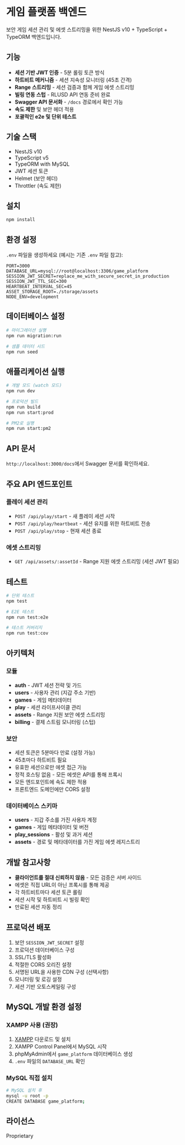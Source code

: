 # 게임 플랫폼 백엔드

보안 게임 세션 관리 및 에셋 스트리밍을 위한 NestJS v10 + TypeScript + TypeORM 백엔드입니다.

## 기능

- **세션 기반 JWT 인증** - 5분 롤링 토큰 방식
- **하트비트 메커니즘** - 세션 지속성 모니터링 (45초 간격)
- **Range 스트리밍** - 세션 검증과 함께 게임 에셋 스트리밍
- **빌링 연동 스텁** - RLUSD API 연동 준비 완료
- **Swagger API 문서화** - `/docs` 경로에서 확인 가능
- **속도 제한** 및 보안 헤더 적용
- **포괄적인 e2e 및 단위 테스트**

## 기술 스택

- NestJS v10
- TypeScript v5
- TypeORM with MySQL
- JWT 세션 토큰
- Helmet (보안 헤더)
- Throttler (속도 제한)

## 설치

```bash
npm install
```

## 환경 설정

`.env` 파일을 생성하세요 (예시는 기존 `.env` 파일 참고):

```env
PORT=3000
DATABASE_URL=mysql://root@localhost:3306/game_platform
SESSION_JWT_SECRET=replace_me_with_secure_secret_in_production
SESSION_JWT_TTL_SEC=300
HEARTBEAT_INTERVAL_SEC=45
ASSET_STORAGE_ROOT=./storage/assets
NODE_ENV=development
```

## 데이터베이스 설정

```bash
# 마이그레이션 실행
npm run migration:run

# 샘플 데이터 시드
npm run seed
```

## 애플리케이션 실행

```bash
# 개발 모드 (watch 모드)
npm run dev

# 프로덕션 빌드
npm run build
npm run start:prod

# PM2로 실행
npm run start:pm2
```

## API 문서

`http://localhost:3000/docs`에서 Swagger 문서를 확인하세요.

## 주요 API 엔드포인트

### 플레이 세션 관리

- `POST /api/play/start` - 새 플레이 세션 시작
- `POST /api/play/heartbeat` - 세션 유지를 위한 하트비트 전송
- `POST /api/play/stop` - 현재 세션 종료

### 에셋 스트리밍

- `GET /api/assets/:assetId` - Range 지원 에셋 스트리밍 (세션 JWT 필요)

## 테스트

```bash
# 단위 테스트
npm test

# E2E 테스트
npm run test:e2e

# 테스트 커버리지
npm run test:cov
```

## 아키텍처

### 모듈

- **auth** - JWT 세션 전략 및 가드
- **users** - 사용자 관리 (지갑 주소 기반)
- **games** - 게임 메타데이터
- **play** - 세션 라이프사이클 관리
- **assets** - Range 지원 보안 에셋 스트리밍
- **billing** - 결제 스트림 모니터링 (스텁)

### 보안

- 세션 토큰은 5분마다 만료 (설정 가능)
- 45초마다 하트비트 필요
- 유효한 세션으로만 에셋 접근 가능
- 정적 호스팅 없음 - 모든 에셋은 API를 통해 프록시
- 모든 엔드포인트에 속도 제한 적용
- 프론트엔드 도메인에만 CORS 설정

### 데이터베이스 스키마

- **users** - 지갑 주소를 가진 사용자 계정
- **games** - 게임 메타데이터 및 버전
- **play_sessions** - 활성 및 과거 세션
- **assets** - 경로 및 메타데이터를 가진 게임 에셋 레지스트리

## 개발 참고사항

- **클라이언트를 절대 신뢰하지 않음** - 모든 검증은 서버 사이드
- 에셋은 직접 URL이 아닌 프록시를 통해 제공
- 각 하트비트마다 세션 토큰 롤링
- 세션 시작 및 하트비트 시 빌링 확인
- 만료된 세션 자동 정리

## 프로덕션 배포

1. 보안 `SESSION_JWT_SECRET` 설정
2. 프로덕션 데이터베이스 구성
3. SSL/TLS 활성화
4. 적절한 CORS 오리진 설정
5. 서명된 URL을 사용한 CDN 구성 (선택사항)
6. 모니터링 및 로깅 설정
7. 세션 기반 오토스케일링 구성

## MySQL 개발 환경 설정

### XAMPP 사용 (권장)

1. [XAMPP](https://www.apachefriends.org/) 다운로드 및 설치
2. XAMPP Control Panel에서 MySQL 시작
3. phpMyAdmin에서 `game_platform` 데이터베이스 생성
4. `.env` 파일의 `DATABASE_URL` 확인

### MySQL 직접 설치

```bash
# MySQL 설치 후
mysql -u root -p
CREATE DATABASE game_platform;
```

## 라이선스

Proprietary